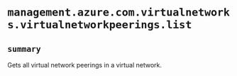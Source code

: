 # `management.azure.com.virtualnetworks.virtualnetworkpeerings.list`

## `summary`
Gets all virtual network peerings in a virtual network.


